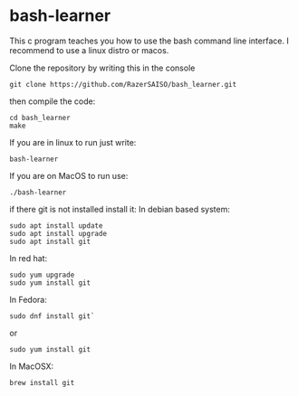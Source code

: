 # bash-learner
This c program teaches you how to use the bash command line interface. I recommend to use a linux distro or macos.

Clone the repository by writing this in the console

```
git clone https://github.com/RazerSAISO/bash_learner.git
```
then compile the code:

```
cd bash_learner
make
```
If you are in linux to run just write:
```
bash-learner
```
If you are on MacOS to run use:
```
./bash-learner
```
if there git is not installed install it:
In debian based system:
```
sudo apt install update
sudo apt install upgrade
sudo apt install git
```
In red hat:
```
sudo yum upgrade
sudo yum install git
```
In Fedora:
```
sudo dnf install git`
```
or 
```
sudo yum install git
```
In MacOSX:
```
brew install git
```
